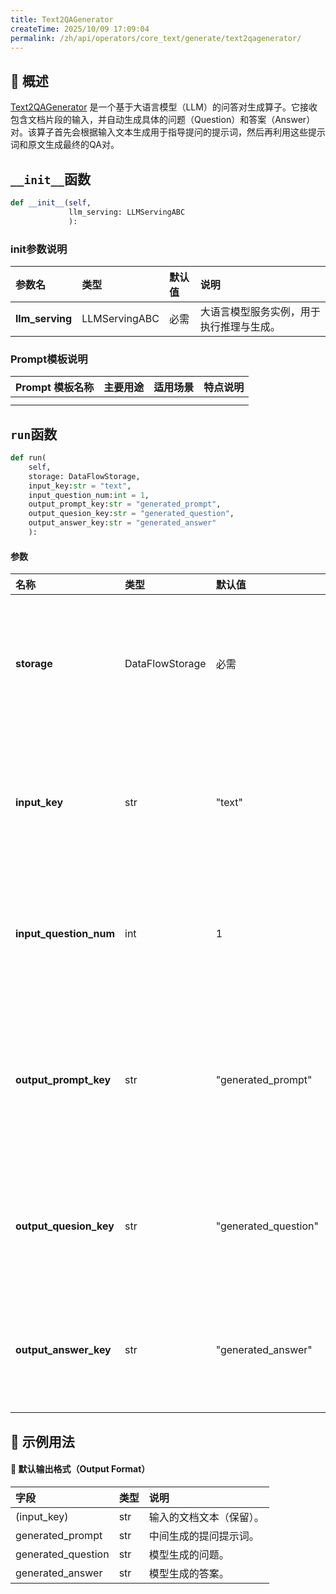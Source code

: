 ```yaml
---
title: Text2QAGenerator
createTime: 2025/10/09 17:09:04
permalink: /zh/api/operators/core_text/generate/text2qagenerator/
---
```


## 📘 概述

[Text2QAGenerator](https://github.com/OpenDCAI/DataFlow/blob/main/dataflow/operators/reasoning/generate/reasoning_answer_generator.py) 是一个基于大语言模型（LLM）的问答对生成算子。它接收包含文档片段的输入，并自动生成具体的问题（Question）和答案（Answer）对。该算子首先会根据输入文本生成用于指导提问的提示词，然后再利用这些提示词和原文生成最终的QA对。

## `__init__`函数

```python
def __init__(self,
             llm_serving: LLMServingABC
             ):
```

### init参数说明

| 参数名          | 类型          | 默认值 | 说明                           |
| :-------------- | :------------ | :----- | :----------------------------- |
| **llm_serving** | LLMServingABC | 必需   | 大语言模型服务实例，用于执行推理与生成。 |

### Prompt模板说明

| Prompt 模板名称 | 主要用途 | 适用场景 | 特点说明 |
| --------------- | -------- | -------- | -------- |
|                 |          |          |          |
|                 |          |          |          |

## `run`函数

```python
def run(
    self,
    storage: DataFlowStorage,
    input_key:str = "text",
    input_question_num:int = 1,
    output_prompt_key:str = "generated_prompt",
    output_quesion_key:str = "generated_question",
    output_answer_key:str = "generated_answer"
    ):
```

#### 参数

| 名称                   | 类型              | 默认值               | 说明                                     |
| :--------------------- | :---------------- | :------------------- | :--------------------------------------- |
| **storage**            | DataFlowStorage   | 必需                 | 数据流存储实例，负责读取与写入数据。       |
| **input_key**          | str               | "text"               | 输入列名，对应包含文档片段的字段。       |
| **input_question_num** | int               | 1                    | 每个文档片段需要生成的问题数量。         |
| **output_prompt_key**  | str               | "generated_prompt"   | 输出列名，对应中间生成的提问提示词字段。 |
| **output_quesion_key** | str               | "generated_question" | 输出列名，对应生成的问题字段。           |
| **output_answer_key**  | str               | "generated_answer"   | 输出列名，对应生成的答案字段。           |

## 🧠 示例用法

#### 🧾 默认输出格式（Output Format）

| 字段                 | 类型 | 说明                   |
| :------------------- | :--- | :--------------------- |
| (input_key)          | str  | 输入的文档文本（保留）。 |
| generated_prompt   | str  | 中间生成的提问提示词。 |
| generated_question | str  | 模型生成的问题。       |
| generated_answer   | str  | 模型生成的答案。       |
